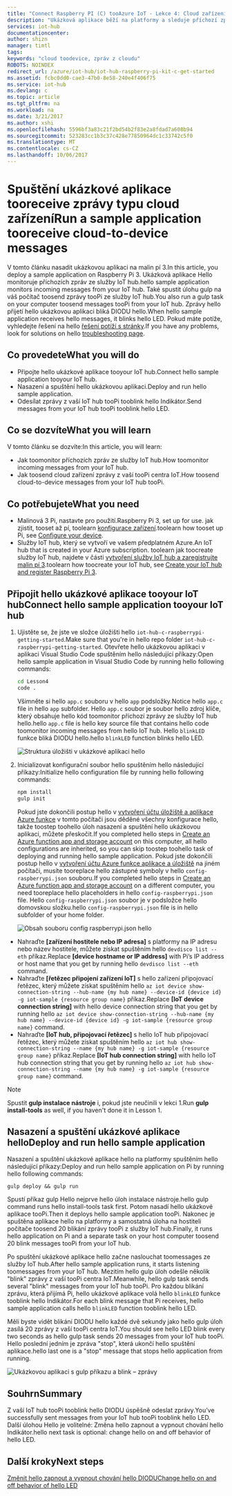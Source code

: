 ```yaml
---
title: "Connect Raspberry PI (C) tooAzure IoT - Lekce 4: Cloud zařízení | Microsoft Docs"
description: "Ukázková aplikace běží na platformy a sleduje příchozí zprávy ze služby IoT hub. Nová úloha gulp odešle tooPi zprávy z vaší IoT hub tooblink hello Indikátor."
services: iot-hub
documentationcenter: 
author: shizn
manager: timtl
tags: 
keywords: "cloud toodevice, zpráv z cloudu"
ROBOTS: NOINDEX
redirect_url: /azure/iot-hub/iot-hub-raspberry-pi-kit-c-get-started
ms.assetid: fcbc0dd0-cae3-47b0-8e58-240e4f406f75
ms.service: iot-hub
ms.devlang: c
ms.topic: article
ms.tgt_pltfrm: na
ms.workload: na
ms.date: 3/21/2017
ms.author: xshi
ms.openlocfilehash: 5596bf3a83c21f2bd54b2f83e2a8fdad7a608b94
ms.sourcegitcommit: 523283cc1b3c37c428e77850964dc1c33742c5f0
ms.translationtype: MT
ms.contentlocale: cs-CZ
ms.lasthandoff: 10/06/2017
---
```

# <a name="run-a-sample-application-tooreceive-cloud-to-device-messages"></a><span data-ttu-id="54cd2-105">Spuštění ukázkové aplikace tooreceive zprávy typu cloud zařízení</span><span class="sxs-lookup"><span data-stu-id="54cd2-105">Run a sample application tooreceive cloud-to-device messages</span></span>
<span data-ttu-id="54cd2-106">V tomto článku nasadit ukázkovou aplikaci na malin pí 3.</span><span class="sxs-lookup"><span data-stu-id="54cd2-106">In this article, you deploy a sample application on Raspberry Pi 3.</span></span> <span data-ttu-id="54cd2-107">Ukázková aplikace Hello monitoruje příchozích zpráv ze služby IoT hub.</span><span class="sxs-lookup"><span data-stu-id="54cd2-107">hello sample application monitors incoming messages from your IoT hub.</span></span> <span data-ttu-id="54cd2-108">Také spustit úlohu gulp na váš počítač toosend zprávy tooPi ze služby IoT hub.</span><span class="sxs-lookup"><span data-stu-id="54cd2-108">You also run a gulp task on your computer toosend messages tooPi from your IoT hub.</span></span> <span data-ttu-id="54cd2-109">Zprávy hello přijetí hello ukázkovou aplikaci bliká DIODU hello.</span><span class="sxs-lookup"><span data-stu-id="54cd2-109">When hello sample application receives hello messages, it blinks hello LED.</span></span> <span data-ttu-id="54cd2-110">Pokud máte potíže, vyhledejte řešení na hello [řešení potíží s stránky](iot-hub-raspberry-pi-kit-c-troubleshooting.md).</span><span class="sxs-lookup"><span data-stu-id="54cd2-110">If you have any problems, look for solutions on hello [troubleshooting page](iot-hub-raspberry-pi-kit-c-troubleshooting.md).</span></span>

## <a name="what-you-will-do"></a><span data-ttu-id="54cd2-111">Co provedete</span><span class="sxs-lookup"><span data-stu-id="54cd2-111">What you will do</span></span>
* <span data-ttu-id="54cd2-112">Připojte hello ukázkové aplikace tooyour IoT hub.</span><span class="sxs-lookup"><span data-stu-id="54cd2-112">Connect hello sample application tooyour IoT hub.</span></span>
* <span data-ttu-id="54cd2-113">Nasazení a spuštění hello ukázkovou aplikaci.</span><span class="sxs-lookup"><span data-stu-id="54cd2-113">Deploy and run hello sample application.</span></span>
* <span data-ttu-id="54cd2-114">Odesílat zprávy z vaší IoT hub tooPi tooblink hello Indikátor.</span><span class="sxs-lookup"><span data-stu-id="54cd2-114">Send messages from your IoT hub tooPi tooblink hello LED.</span></span>

## <a name="what-you-will-learn"></a><span data-ttu-id="54cd2-115">Co se dozvíte</span><span class="sxs-lookup"><span data-stu-id="54cd2-115">What you will learn</span></span>
<span data-ttu-id="54cd2-116">V tomto článku se dozvíte:</span><span class="sxs-lookup"><span data-stu-id="54cd2-116">In this article, you will learn:</span></span>
* <span data-ttu-id="54cd2-117">Jak toomonitor příchozích zpráv ze služby IoT hub.</span><span class="sxs-lookup"><span data-stu-id="54cd2-117">How toomonitor incoming messages from your IoT hub.</span></span>
* <span data-ttu-id="54cd2-118">Jak toosend cloud zařízení zprávy z vaší tooPi centra IoT.</span><span class="sxs-lookup"><span data-stu-id="54cd2-118">How toosend cloud-to-device messages from your IoT hub tooPi.</span></span>

## <a name="what-you-need"></a><span data-ttu-id="54cd2-119">Co potřebujete</span><span class="sxs-lookup"><span data-stu-id="54cd2-119">What you need</span></span>
* <span data-ttu-id="54cd2-120">Malinová 3 Pi, nastavte pro použití.</span><span class="sxs-lookup"><span data-stu-id="54cd2-120">Raspberry Pi 3, set up for use.</span></span> <span data-ttu-id="54cd2-121">jak zjistit, tooset až pí, toolearn [konfigurace zařízení](iot-hub-raspberry-pi-kit-c-lesson1-configure-your-device.md).</span><span class="sxs-lookup"><span data-stu-id="54cd2-121">toolearn how tooset up Pi, see [Configure your device](iot-hub-raspberry-pi-kit-c-lesson1-configure-your-device.md).</span></span>
* <span data-ttu-id="54cd2-122">Služby IoT hub, který se vytvoří ve vašem předplatném Azure.</span><span class="sxs-lookup"><span data-stu-id="54cd2-122">An IoT hub that is created in your Azure subscription.</span></span> <span data-ttu-id="54cd2-123">toolearn jak toocreate služby IoT hub, najdete v části [vytvoření služby IoT hub a zaregistrujte malin pí 3](iot-hub-raspberry-pi-kit-c-lesson2-prepare-azure-iot-hub.md).</span><span class="sxs-lookup"><span data-stu-id="54cd2-123">toolearn how toocreate your IoT hub, see [Create your IoT hub and register Raspberry Pi 3](iot-hub-raspberry-pi-kit-c-lesson2-prepare-azure-iot-hub.md).</span></span>

## <a name="connect-hello-sample-application-tooyour-iot-hub"></a><span data-ttu-id="54cd2-124">Připojit hello ukázkové aplikace tooyour IoT hub</span><span class="sxs-lookup"><span data-stu-id="54cd2-124">Connect hello sample application tooyour IoT hub</span></span>
1. <span data-ttu-id="54cd2-125">Ujistěte se, že jste ve složce úložišti hello `iot-hub-c-raspberrypi-getting-started`.</span><span class="sxs-lookup"><span data-stu-id="54cd2-125">Make sure that you're in hello repo folder `iot-hub-c-raspberrypi-getting-started`.</span></span> <span data-ttu-id="54cd2-126">Otevřete hello ukázkovou aplikaci v aplikaci Visual Studio Code spuštěním hello následující příkazy:</span><span class="sxs-lookup"><span data-stu-id="54cd2-126">Open hello sample application in Visual Studio Code by running hello following commands:</span></span>

   ```bash
   cd Lesson4
   code .
   ```

   <span data-ttu-id="54cd2-127">Všimněte si hello `app.c` souboru v hello `app` podsložky.</span><span class="sxs-lookup"><span data-stu-id="54cd2-127">Notice hello `app.c` file in hello `app` subfolder.</span></span> <span data-ttu-id="54cd2-128">Hello `app.c` soubor je soubor hello zdroj klíče, který obsahuje hello kód toomonitor příchozí zprávy ze služby IoT hub hello.</span><span class="sxs-lookup"><span data-stu-id="54cd2-128">hello `app.c` file is hello key source file that contains hello code toomonitor incoming messages from hello IoT hub.</span></span> <span data-ttu-id="54cd2-129">Hello `blinkLED` funkce bliká DIODU hello.</span><span class="sxs-lookup"><span data-stu-id="54cd2-129">hello `blinkLED` function blinks hello LED.</span></span>

   ![Struktura úložišti v ukázkové aplikaci hello](media/iot-hub-raspberry-pi-lessons/lesson4/repo_structure_c.png)
2. <span data-ttu-id="54cd2-131">Inicializovat konfigurační soubor hello spuštěním hello následující příkazy:</span><span class="sxs-lookup"><span data-stu-id="54cd2-131">Initialize hello configuration file by running hello following commands:</span></span>

   ```bash
   npm install
   gulp init
   ```

   <span data-ttu-id="54cd2-132">Pokud jste dokončili postup hello v [vytvoření účtu úložiště a aplikace Azure funkce](iot-hub-raspberry-pi-kit-c-lesson3-deploy-resource-manager-template.md) v tomto počítači jsou děděné všechny konfigurace hello, takže toostep toohello úloh nasazení a spuštění hello ukázkovou aplikaci, můžete přeskočit.</span><span class="sxs-lookup"><span data-stu-id="54cd2-132">If you completed hello steps in [Create an Azure function app and storage account](iot-hub-raspberry-pi-kit-c-lesson3-deploy-resource-manager-template.md) on this computer, all hello configurations are inherited, so you can skip toostep toohello task of deploying and running hello sample application.</span></span> <span data-ttu-id="54cd2-133">Pokud jste dokončili postup hello v [vytvoření účtu Azure funkce aplikace a úložiště](iot-hub-raspberry-pi-kit-c-lesson3-deploy-resource-manager-template.md) na jiném počítači, musíte tooreplace hello zástupné symboly v hello `config-raspberrypi.json` souboru.</span><span class="sxs-lookup"><span data-stu-id="54cd2-133">If you completed hello steps in [Create an Azure function app and storage account](iot-hub-raspberry-pi-kit-c-lesson3-deploy-resource-manager-template.md) on a different computer, you need tooreplace hello placeholders in hello `config-raspberrypi.json` file.</span></span> <span data-ttu-id="54cd2-134">Hello `config-raspberrypi.json` soubor je v podsložce hello domovskou složku.</span><span class="sxs-lookup"><span data-stu-id="54cd2-134">hello `config-raspberrypi.json` file is in hello subfolder of your home folder.</span></span>

   ![Obsah souboru config raspberrypi.json hello](media/iot-hub-raspberry-pi-lessons/lesson4/config_raspberrypi.png)

* <span data-ttu-id="54cd2-136">Nahraďte **[zařízení hostitele nebo IP adresa]** s platformy na IP adresu nebo název hostitele, můžete získat spuštěním hello `devdisco list --eth` příkaz.</span><span class="sxs-lookup"><span data-stu-id="54cd2-136">Replace **[device hostname or IP address]** with Pi’s IP address or host name that you get by running hello `devdisco list --eth` command.</span></span>
* <span data-ttu-id="54cd2-137">Nahraďte **[řetězec připojení zařízení IoT]** s hello zařízení připojovací řetězec, který můžete získat spuštěním hello `az iot device show-connection-string --hub-name {my hub name} --device-id {device id} -g iot-sample {resource group name}` příkaz.</span><span class="sxs-lookup"><span data-stu-id="54cd2-137">Replace **[IoT device connection string]** with hello device connection string that you get by running hello `az iot device show-connection-string --hub-name {my hub name} --device-id {device id} -g iot-sample {resource group name}` command.</span></span>
* <span data-ttu-id="54cd2-138">Nahraďte **[IoT hub, připojovací řetězec]** s hello IoT hub připojovací řetězec, který můžete získat spuštěním hello `az iot hub show-connection-string --name {my hub name} -g iot-sample {resource group name}` příkaz.</span><span class="sxs-lookup"><span data-stu-id="54cd2-138">Replace **[IoT hub connection string]** with hello IoT hub connection string that you get by running hello `az iot hub show-connection-string --name {my hub name} -g iot-sample {resource group name}` command.</span></span>

> [!NOTE]
> <span data-ttu-id="54cd2-139">Spustit **gulp instalace nástroje** i, pokud jste neučinili v lekci 1.</span><span class="sxs-lookup"><span data-stu-id="54cd2-139">Run **gulp install-tools** as well, if you haven't done it in Lesson 1.</span></span>

## <a name="deploy-and-run-hello-sample-application"></a><span data-ttu-id="54cd2-140">Nasazení a spuštění ukázkové aplikace hello</span><span class="sxs-lookup"><span data-stu-id="54cd2-140">Deploy and run hello sample application</span></span>
<span data-ttu-id="54cd2-141">Nasazení a spuštění ukázkové aplikace hello na platformy spuštěním hello následující příkazy:</span><span class="sxs-lookup"><span data-stu-id="54cd2-141">Deploy and run hello sample application on Pi by running hello following commands:</span></span>

```
gulp deploy && gulp run
```

<span data-ttu-id="54cd2-142">Spustí příkaz gulp Hello nejprve hello úloh instalace nástroje.</span><span class="sxs-lookup"><span data-stu-id="54cd2-142">hello gulp command runs hello install-tools task first.</span></span> <span data-ttu-id="54cd2-143">Potom nasadí hello ukázkové aplikace tooPi.</span><span class="sxs-lookup"><span data-stu-id="54cd2-143">Then it deploys hello sample application tooPi.</span></span> <span data-ttu-id="54cd2-144">Nakonec je spuštěna aplikace hello na platformy a samostatná úloha na hostiteli počítače toosend 20 blikání zprávy tooPi z služby IoT hub.</span><span class="sxs-lookup"><span data-stu-id="54cd2-144">Finally, it runs hello application on Pi and a separate task on your host computer toosend 20 blink messages tooPi from your IoT hub.</span></span>

<span data-ttu-id="54cd2-145">Po spuštění ukázkové aplikace hello začne naslouchat toomessages ze služby IoT hub.</span><span class="sxs-lookup"><span data-stu-id="54cd2-145">After hello sample application runs, it starts listening toomessages from your IoT hub.</span></span> <span data-ttu-id="54cd2-146">Mezitím hello gulp úloh odešle několik "blink" zprávy z vaší tooPi centra IoT.</span><span class="sxs-lookup"><span data-stu-id="54cd2-146">Meanwhile, hello gulp task sends several "blink" messages from your IoT hub tooPi.</span></span> <span data-ttu-id="54cd2-147">Pro každou blikání zprávu, která přijímá Pi, hello ukázkové aplikace volá hello `blinkLED` funkce tooblink hello Indikátor.</span><span class="sxs-lookup"><span data-stu-id="54cd2-147">For each blink message that Pi receives, hello sample application calls hello `blinkLED` function tooblink hello LED.</span></span>

<span data-ttu-id="54cd2-148">Měli byste vidět blikání DIODU hello každé dvě sekundy jako hello gulp úloh zasílá 20 zprávy z vaší tooPi centra IoT.</span><span class="sxs-lookup"><span data-stu-id="54cd2-148">You should see hello LED blink every two seconds as hello gulp task sends 20 messages from your IoT hub tooPi.</span></span> <span data-ttu-id="54cd2-149">Hello poslední jedním je zpráva "stop", která ukončí hello spuštění aplikace.</span><span class="sxs-lookup"><span data-stu-id="54cd2-149">hello last one is a "stop" message that stops hello application from running.</span></span>

![Ukázkovou aplikaci s gulp příkazu a blink – zprávy](media/iot-hub-raspberry-pi-lessons/lesson4/gulp_blink_c.png)

## <a name="summary"></a><span data-ttu-id="54cd2-151">Souhrn</span><span class="sxs-lookup"><span data-stu-id="54cd2-151">Summary</span></span>
<span data-ttu-id="54cd2-152">Z vaší IoT hub tooPi tooblink hello DIODU úspěšně odeslat zprávy.</span><span class="sxs-lookup"><span data-stu-id="54cd2-152">You’ve successfully sent messages from your IoT hub tooPi tooblink hello LED.</span></span> <span data-ttu-id="54cd2-153">Další úlohou Hello je volitelné: Změna hello zapnout a vypnout chování hello Indikátor.</span><span class="sxs-lookup"><span data-stu-id="54cd2-153">hello next task is optional: change hello on and off behavior of hello LED.</span></span>

## <a name="next-steps"></a><span data-ttu-id="54cd2-154">Další kroky</span><span class="sxs-lookup"><span data-stu-id="54cd2-154">Next steps</span></span>
[<span data-ttu-id="54cd2-155">Změnit hello zapnout a vypnout chování hello DIODU</span><span class="sxs-lookup"><span data-stu-id="54cd2-155">Change hello on and off behavior of hello LED</span></span>](iot-hub-raspberry-pi-kit-c-lesson4-change-led-behavior.md)
